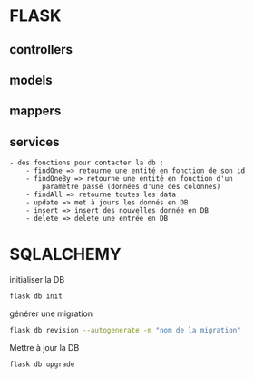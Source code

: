 # FLASK

## controllers

## models

## mappers

## services

```
- des fonctions pour contacter la db : 
    - findOne => retourne une entité en fonction de son id
    - findOneBy => retourne une entité en fonction d'un 
        paramètre passé (données d'une des colonnes)
    - findAll => retourne toutes les data
    - update => met à jours les donnés en DB
    - insert => insert des nouvelles donnée en DB
    - delete => delete une entrée en DB
```

# SQLALCHEMY
initialiser la DB
```bash
flask db init
```

générer une migration
```bash
flask db revision --autogenerate -m "nom de la migration"
```

Mettre à jour la DB 
```bash
flask db upgrade
```